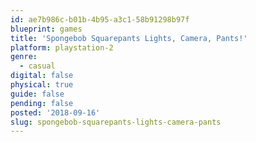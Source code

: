 ```yaml
---
id: ae7b986c-b01b-4b95-a3c1-58b91298b97f
blueprint: games
title: 'Spongebob Squarepants Lights, Camera, Pants!'
platform: playstation-2
genre:
  - casual
digital: false
physical: true
guide: false
pending: false
posted: '2018-09-16'
slug: spongebob-squarepants-lights-camera-pants
---
```

